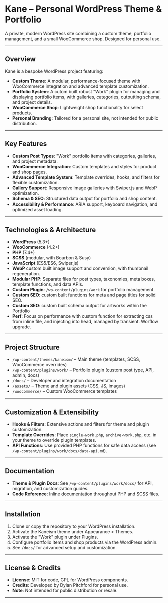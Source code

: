 # Kane – Personal WordPress Theme & Portfolio

A private, modern WordPress site combining a custom theme, portfolio management, and a small WooCommerce shop. Designed for personal use.

---

## Overview

Kane is a bespoke WordPress project featuring:

- **Custom Theme**: A modular, performance-focused theme with WooCommerce integration and advanced template customization.
- **Portfolio System**: A cutom built robust "Work" plugin for managing and displaying portfolio items, with galleries, categories, outputting schema, and project details.
- **WooCommerce Shop**: Lightweight shop functionality for select products.
- **Personal Branding**: Tailored for a personal site, not intended for public distribution.

---

## Key Features

- **Custom Post Types**: "Work" portfolio items with categories, galleries, and project metadata.
- **WooCommerce Integration**: Custom templates and styles for product and shop pages.
- **Advanced Template System**: Template overrides, hooks, and filters for flexible customization.
- **Gallery Support**: Responsive image galleries with Swiper.js and WebP optimization.
- **Schema & SEO**: Structured data output for portfolio and shop content.
- **Accessibility & Performance**: ARIA support, keyboard navigation, and optimized asset loading.

---

## Technologies & Architecture

- **WordPress** (5.3+)
- **WooCommerce** (4.2+)
- **PHP** (7.4+)
- **SCSS** (modular, with Bourbon & Susy)
- **JavaScript** (ES5/ES6, Swiper.js)
- **WebP** custom built image support and conversion, with thumbnail regeneration.
- **Modular PHP**: Separate files for post types, taxonomies, meta boxes, template functions, and data APIs.
- **Custom Plugin**: `/wp-content/plugins/work` for portfolio management.
- **Custom SEO**: custom built functions for meta and page titles for solid SEO.
- **Custom SEO**: custom built schema output for artworks within the Portfolio
- **Perf**: Focus on performance with custom function for extracting css from inline file, and injecting into head, managed by transient. Worflow upgrade.

---

## Project Structure

- `/wp-content/themes/kaneism/` – Main theme (templates, SCSS, WooCommerce overrides)
- `/wp-content/plugins/work/` – Portfolio plugin (custom post type, API, admin, docs)
- `/docs/` – Developer and integration documentation
- `/assets/` – Theme and plugin assets (CSS, JS, images)
- `/woocommerce/` – Custom WooCommerce templates

---

## Customization & Extensibility

- **Hooks & Filters**: Extensive actions and filters for theme and plugin customization.
- **Template Overrides**: Place `single-work.php`, `archive-work.php`, etc. in your theme to override plugin templates.
- **API Functions**: Use provided PHP functions for safe data access (see `/wp-content/plugins/work/docs/data-api.md`).

---

## Documentation

- **Theme & Plugin Docs**: See `/wp-content/plugins/work/docs/` for API, migration, and customization guides.
- **Code Reference**: Inline documentation throughout PHP and SCSS files.

---

## Installation

1. Clone or copy the repository to your WordPress installation.
2. Activate the Kaneism theme under Appearance > Themes.
3. Activate the "Work" plugin under Plugins.
4. Configure portfolio items and shop products via the WordPress admin.
5. See `/docs/` for advanced setup and customization.

---

## License & Credits

- **License**: MIT for code, GPL for WordPress components.
- **Credits**: Developed by Dylan Pitchford for personal use.
- **Note**: Not intended for public distribution or resale.

---
